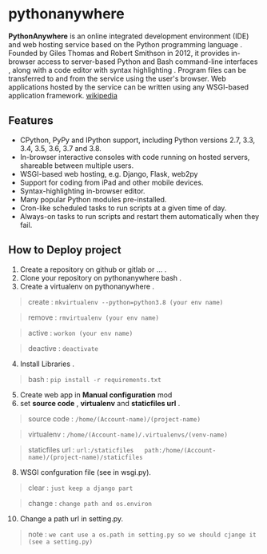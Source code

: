 # pythonanywhere


**PythonAnywhere** is an online integrated development environment (IDE) and web hosting service based on the Python programming language . Founded by Giles Thomas and Robert Smithson in 2012, it provides in-browser access to server-based Python and Bash command-line interfaces , along with a code editor with syntax highlighting . Program files can be transferred to and from the service using the user's browser. Web applications hosted by the service can be written using any WSGI-based application framework.
[wikipedia](https://en.wikipedia.org/wiki/PythonAnywhere)


## Features

 - CPython, PyPy and IPython support, including Python versions 2.7, 3.3, 3.4, 3.5, 3.6, 3.7 and 3.8.
 - In-browser interactive consoles with code running on hosted servers, shareable between multiple users.
 - WSGI-based web hosting, e.g. Django, Flask, web2py
 - Support for coding from iPad and other mobile devices.
 - Syntax-highlighting in-browser editor.
 - Many popular Python modules pre-installed.
 - Cron-like scheduled tasks to run scripts at a given time of day.
 - Always-on tasks to run scripts and restart them automatically when they fail.

## How to Deploy project

 1. Create a repository on github or gitlab or ... .
 2. Clone your repository on pythonanywhere bash . 
 3. Create a virtualenv on pythonanywhere . 
> create     : `mkvirtualenv --python=python3.8 (your env name)`

> remove   : `rmvirtualenv (your env name)`

> active     :  `workon (your env name)`

> deactive : `deactivate`

 4. Install Libraries .
 > bash : `pip install -r requirements.txt`
 5. Create web app in **Manual configuration** mod
 6. set **source code** , **virtualenv** and **staticfiles url** .
 > source code : `/home/(Account-name)/(project-name)`
 
 > virtualenv : `/home/(Account-name)/.virtualenvs/(venv-name)`
 
 > staticfiles url :  `url:/staticfiles   path:/home/(Account-name)/(project-name)/staticfiles`
 8. WSGI confguration file (see in wsgi.py).
 > clear : `just keep a django part`
 
 > change :  `change path and os.environ`
 10. Change a path url in setting.py.
 > note :  `we cant use a os.path in setting.py so we should cjange it (see a setting.py)`
